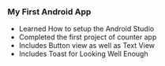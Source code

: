 ### My First Android App

- Learned How to setup the Android Studio
- Completed the first project of counter app
- Includes Button view as well as Text View
- Includes Toast for Looking Well Enough
